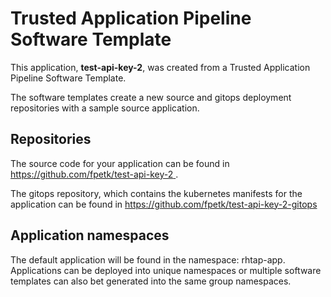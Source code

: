 # Trusted Application Pipeline Software Template

This application, **test-api-key-2**, was created from a Trusted Application Pipeline Software Template.

The software templates create a new source and gitops deployment repositories with a sample source application. 

## Repositories

The source code for your application can be found in [https://github.com/fpetk/test-api-key-2 ](https://github.com/fpetk/test-api-key-2 ).
 
The gitops repository, which contains the kubernetes manifests for the application can be found in 
[https://github.com/fpetk/test-api-key-2-gitops ](https://github.com/fpetk/test-api-key-2-gitops ) 

## Application namespaces 

The default application will be found in the namespace: rhtap-app. Applications can be deployed into unique namespaces or multiple software templates can also bet generated into the same group namespaces.  